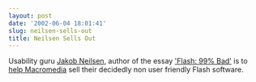 ```yaml
---
layout: post
date: '2002-06-04 18:01:41'
slug: neilsen-sells-out
title: Neilsen Sells Out
---
```


Usability guru [Jakob Neilsen](http://www.useit.com), author of the essay ['Flash: 99% Bad'](http://www.useit.com/alertbox/20001029.html)  is to [help Macromedia](http://news.com.com/2100-1040-930301.html) sell their decidedly non user friendly Flash software. 